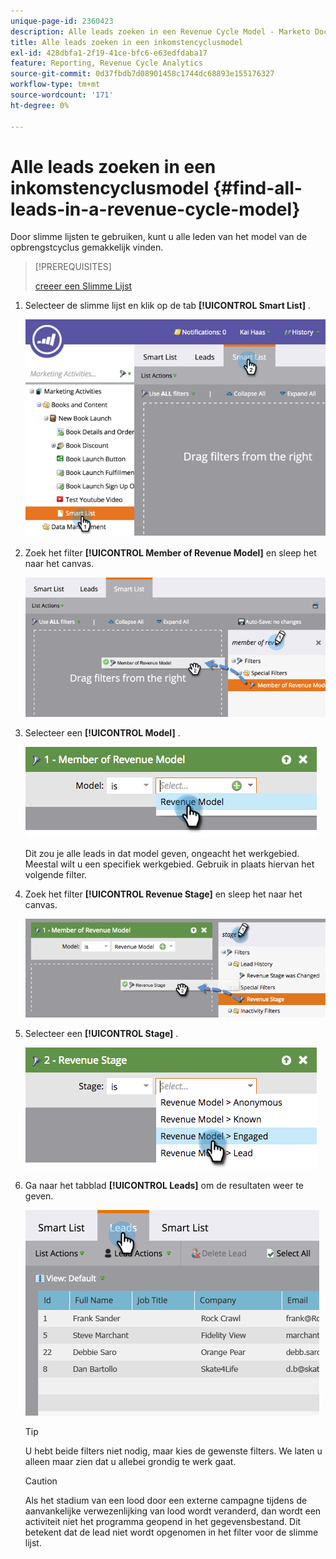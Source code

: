 ```yaml
---
unique-page-id: 2360423
description: Alle leads zoeken in een Revenue Cycle Model - Marketo Docs - Productdocumentatie
title: Alle leads zoeken in een inkomstencyclusmodel
exl-id: 428dbfa1-2f19-41ce-bfc6-e63edfdaba17
feature: Reporting, Revenue Cycle Analytics
source-git-commit: 0d37fbdb7d08901458c1744dc68893e155176327
workflow-type: tm+mt
source-wordcount: '171'
ht-degree: 0%

---
```


# Alle leads zoeken in een inkomstencyclusmodel {#find-all-leads-in-a-revenue-cycle-model}

Door slimme lijsten te gebruiken, kunt u alle leden van het model van de opbrengstcyclus gemakkelijk vinden.

>[!PREREQUISITES]
>
>[ creeer een Slimme Lijst ](/help/marketo/product-docs/core-marketo-concepts/smart-lists-and-static-lists/creating-a-smart-list/create-a-smart-list.md)

1. Selecteer de slimme lijst en klik op de tab **[!UICONTROL Smart List]** .

   ![](assets/image2015-4-29-14-3a6-3a36.png)

1. Zoek het filter **[!UICONTROL Member of Revenue Model]** en sleep het naar het canvas.

   ![](assets/image2015-4-29-14-3a12-3a33.png)

1. Selecteer een **[!UICONTROL Model]** .

   ![](assets/image2015-5-13-18-3a2-3a23.png)

   Dit zou je alle leads in dat model geven, ongeacht het werkgebied. Meestal wilt u een specifiek werkgebied. Gebruik in plaats hiervan het volgende filter.

1. Zoek het filter **[!UICONTROL Revenue Stage]** en sleep het naar het canvas.

   ![](assets/image2015-5-13-17-3a27-3a0.png)

1. Selecteer een **[!UICONTROL Stage]** .

   ![](assets/image2015-5-13-17-3a31-3a9.png)

1. Ga naar het tabblad **[!UICONTROL Leads]** om de resultaten weer te geven.

   ![](assets/2.png)

   >[!TIP]
   >
   >U hebt beide filters niet nodig, maar kies de gewenste filters. We laten u alleen maar zien dat u allebei grondig te werk gaat.

   >[!CAUTION]
   >
   >Als het stadium van een lood door een externe campagne tijdens de aanvankelijke verwezenlijking van lood wordt veranderd, dan wordt een activiteit niet het programma geopend in het gegevensbestand. Dit betekent dat de lead niet wordt opgenomen in het filter voor de slimme lijst.

